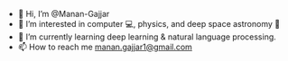 - 👋 Hi, I’m @Manan-Gajjar
- 👀 I’m interested in computer :computer:, physics, and deep space astronomy :rocket:
- 🌱 I’m currently learning deep learning & natural language processing.
- 📫 How to reach me [manan.gajjar1@gmail.com](mailto:manan.gajjar1@gmail.com?subject=[GitHub]%20Source%20Han%20Sans)

<!---
Manan-Gajjar/Manan-Gajjar is a ✨ special ✨ repository because its `README.md` (this file) appears on your GitHub profile.
You can click the Preview link to take a look at your changes.
--->

